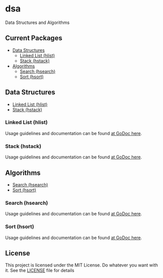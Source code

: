 # dsa
Data Structures and Algorithms


## Current Packages #
* [Data Structures](#data-structures)
	* [Linked List (hlist)](#linked-list)
	* [Stack (hstack)](#stack)
* [Algorithms](#algorithms)
	* [Search (hsearch)](#search)
	* [Sort (hsort)](#sort)


## Data Structures
* [Linked List (hlist)](#linked-list)
* [Stack (hstack)](#stack)

### Linked List (hlist)
Usage guidelines and documentation can be found [at GoDoc here](https://godoc.org/github.com/snhilde/dsa/data_structures/hlist).

### Stack (hstack)
Usage guidelines and documentation can be found [at GoDoc here](https://godoc.org/github.com/snhilde/dsa/data_structures/hstack).


## Algorithms
* [Search (hsearch)](#search)
* [Sort (hsort)](#sort)

### Search (hsearch)
Usage guidelines and documentation can be found [at GoDoc here](https://godoc.org/github.com/snhilde/dsa/algorithms/hsearch).

### Sort (hsort)
Usage guidelines and documentation can be found [at GoDoc here](https://godoc.org/github.com/snhilde/dsa/algorithms/hsort).


## License ##
This project is licensed under the MIT License. Do whatever you want with it.
See the [LICENSE](LICENSE) file for details
